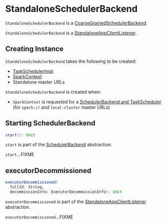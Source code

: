 # StandaloneSchedulerBackend

`StandaloneSchedulerBackend` is a [CoarseGrainedSchedulerBackend](../scheduler/CoarseGrainedSchedulerBackend.md).

`StandaloneSchedulerBackend` is a [StandaloneAppClientListener](StandaloneAppClientListener.md).

## Creating Instance

`StandaloneSchedulerBackend` takes the following to be created:

* <span id="scheduler"> [TaskSchedulerImpl](../scheduler/TaskSchedulerImpl.md)
* <span id="sc"> [SparkContext](../SparkContext.md)
* <span id="masters"> Standalone master URLs

`StandaloneSchedulerBackend` is created when:

* `SparkContext` is requested for a [SchedulerBackend and TaskScheduler](../SparkContext.md#createTaskScheduler) (for `spark://` and `local-cluster` master URLs)

## <span id="start"> Starting SchedulerBackend

```scala
start(): Unit
```

`start` is part of the [SchedulerBackend](../scheduler/SchedulerBackend.md#start) abstraction.

`start`...FIXME

## <span id="executorDecommissioned"> executorDecommissioned

```scala
executorDecommissioned(
  fullId: String,
  decommissionInfo: ExecutorDecommissionInfo): Unit
```

`executorDecommissioned` is part of the [StandaloneAppClientListener](StandaloneAppClientListener.md#executorDecommissioned) abstraction.

`executorDecommissioned`...FIXME
